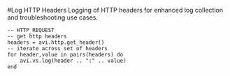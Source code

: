 #Log HTTP Headers
Logging of HTTP headers for enhanced log collection and troubleshooting use cases.

```
-- HTTP_REQUEST
-- get http headers
headers = avi.http.get_header()
-- iterate across set of headers
for header,value in pairs(headers) do
    avi.vs.log(header .. ":" .. value)
end
```
